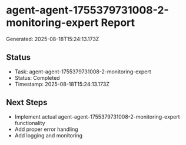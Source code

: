 # agent-agent-1755379731008-2-monitoring-expert Report

Generated: 2025-08-18T15:24:13.173Z

## Status
- Task: agent-agent-1755379731008-2-monitoring-expert
- Status: Completed
- Timestamp: 2025-08-18T15:24:13.173Z

## Next Steps
- Implement actual agent-agent-1755379731008-2-monitoring-expert functionality
- Add proper error handling
- Add logging and monitoring
